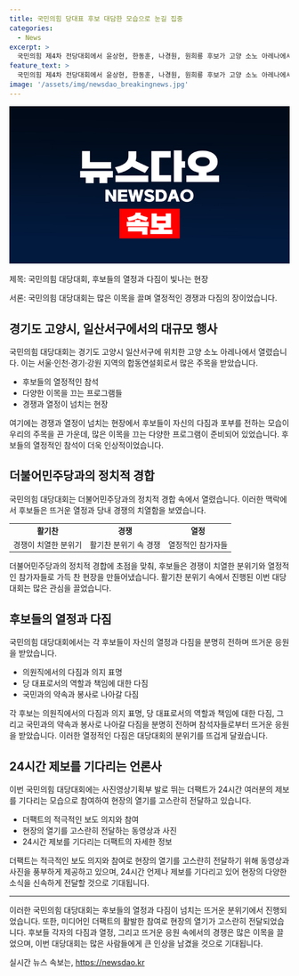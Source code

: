 ```yaml
---
title: 국민의힘 당대표 후보 대담한 모습으로 눈길 집중
categories:
  - News
excerpt: >
  국민의힘 제4차 전당대회에서 윤상현, 한동훈, 나경원, 원희룡 후보가 고양 소노 아레나에서 합동연설회를 하고 있는 사진. 국민의힘 관련 제보는 더팩트에서 받는 중. 24시간 제보 가능. (150자)
feature_text: >
  국민의힘 제4차 전당대회에서 윤상현, 한동훈, 나경원, 원희룡 후보가 고양 소노 아레나에서 합동연설회를 하고 있는 사진. 국민의힘 관련 제보는 더팩트에서 받는 중. 24시간 제보 가능. (150자)
image: '/assets/img/newsdao_breakingnews.jpg'
---
```


<p><img src="/assets/img/newsdao_breakingnews.jpg" alt="bookingtag 속보" /></p>

<p>제목: 국민의힘 대당대회, 후보들의 열정과 다짐이 빛나는 현장</p>

<p>서론:
국민의힘 대당대회는 많은 이목을 끌며 열정적인 경쟁과 다짐의 장이었습니다.</p>

<h2 data-ke-size="size26">경기도 고양시, 일산서구에서의 대규모 행사</h2>

<p>국민의힘 대당대회는 경기도 고양시 일산서구에 위치한 고양 소노 아레나에서 열렸습니다. 이는 서울·인천·경기·강원 지역의 합동연설회로서 많은 주목을 받았습니다.</p>

<ul>
  <li>후보들의 열정적인 참석</li>
  <li>다양한 이목을 끄는 프로그램들</li>
  <li>경쟁과 열정이 넘치는 현장</li>
</ul>

<p data-ke-size="size16">여기에는 경쟁과 열정이 넘치는 현장에서 후보들이 자신의 다짐과 포부를 전하는 모습이 우리의 주목을 끈 가운데, 많은 이목을 끄는 다양한 프로그램이 준비되어 있었습니다. 후보들의 열정적인 참석이 더욱 인상적이었습니다.</p>

<h2 data-ke-size="size26">더불어민주당과의 정치적 경합</h2>

<p>국민의힘 대당대회는 더불어민주당과의 정치적 경합 속에서 열렸습니다. 이러한 맥락에서 후보들은 뜨거운 열정과 당내 경쟁의 치열함을 보였습니다.</p>

<table>
  <tr>
    <td style="text-align: center; height: 17px;"><b>활기찬</b></td>
    <td style="text-align: center; height: 17px;"><b>경쟁</b></td>
    <td style="text-align: center; height: 17px;"><b>열정</b></td>
  </tr>
  <tr>
    <td style="text-align: center; height: 17px;">경쟁이 치열한 분위기</td>
    <td style="text-align: center; height: 17px;">활기찬 분위기 속 경쟁</td>
    <td style="text-align: center; height: 17px;">열정적인 참가자들</td>
  </tr>
</table>

<p data-ke-size="size16">더불어민주당과의 정치적 경합에 초점을 맞춰, 후보들은 경쟁이 치열한 분위기와 열정적인 참가자들로 가득 찬 현장을 만들어냈습니다. 활기찬 분위기 속에서 진행된 이번 대당대회는 많은 관심을 끌었습니다.</p>

<h2 data-ke-size="size26">후보들의 열정과 다짐</h2>

<p>국민의힘 대당대회에서는 각 후보들이 자신의 열정과 다짐을 분명히 전하며 뜨거운 응원을 받았습니다.</p>

<ul>
  <li>의원직에서의 다짐과 의지 표명</li>
  <li>당 대표로서의 역할과 책임에 대한 다짐</li>
  <li>국민과의 약속과 봉사로 나아갈 다짐</li>
</ul>

<p data-ke-size="size16">각 후보는 의원직에서의 다짐과 의지 표명, 당 대표로서의 역할과 책임에 대한 다짐, 그리고 국민과의 약속과 봉사로 나아갈 다짐을 분명히 전하며 참석자들로부터 뜨거운 응원을 받았습니다. 이러한 열정적인 다짐은 대당대회의 분위기를 뜨겁게 달궜습니다.</p>

<h2 data-ke-size="size26">24시간 제보를 기다리는 언론사</h2>

<p>이번 국민의힘 대당대회에는 사진영상기획부 발로 뛰는 더팩트가 24시간 여러분의 제보를 기다리는 모습으로 참여하여 현장의 열기를 고스란히 전달하고 있습니다.</p>

<ul>
  <li>더팩트의 적극적인 보도 의지와 참여</li>
  <li>현장의 열기를 고스란히 전달하는 동영상과 사진</li>
  <li>24시간 제보를 기다리는 더팩트의 자세한 정보</li>
</ul>

<p data-ke-size="size16">더팩트는 적극적인 보도 의지와 참여로 현장의 열기를 고스란히 전달하기 위해 동영상과 사진을 풍부하게 제공하고 있으며, 24시간 언제나 제보를 기다리고 있어 현장의 다양한 소식을 신속하게 전달할 것으로 기대됩니다.</p>

<hr>

<p>이러한 국민의힘 대당대회는 후보들의 열정과 다짐이 넘치는 뜨거운 분위기에서 진행되었습니다. 또한, 미디어인 더팩트의 활발한 참여로 현장의 열기가 고스란히 전달되었습니다. 후보들 각자의 다짐과 열정, 그리고 뜨거운 응원 속에서의 경쟁은 많은 이목을 끌었으며, 이번 대당대회는 많은 사람들에게 큰 인상을 남겼을 것으로 기대됩니다.</p>
실시간 뉴스 속보는, <a href="https://newsdao.kr" rel="dofollow">https://newsdao.kr</a>


